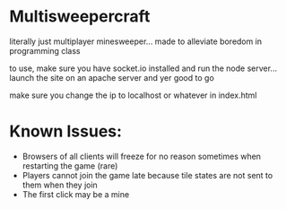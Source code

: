 # Multisweepercraft

literally just multiplayer minesweeper... made to alleviate boredom in programming class

to use, make sure you have socket.io installed and run the node server... launch the site on an apache server and yer good to go

make sure you change the ip to localhost or whatever in index.html

# Known Issues:
- Browsers of all clients will freeze for no reason sometimes when restarting the game (rare)
- Players cannot join the game late because tile states are not sent to them when they join
- The first click may be a mine

